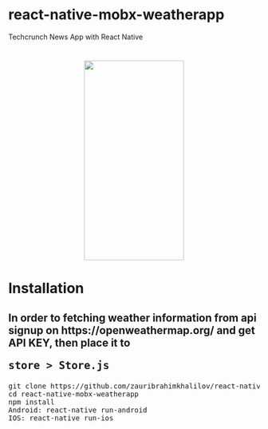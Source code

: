 # react-native-mobx-weatherapp
Techcrunch News App with React Native

#
<div align="center">
  <img src="https://raw.githubusercontent.com/zauribrahimkhalilov/react-native-mobx-weatherapp/master/screenshot/home.png" width="200" height="400"></li>
</div>

# Installation

<h2>In order to fetching weather information from api signup on https://openweathermap.org/ and get API KEY, then place it to <pre>store > Store.js</pre></h2>

<pre>
git clone https://github.com/zauribrahimkhalilov/react-native-mobx-weatherapp.git
cd react-native-mobx-weatherapp
npm install
Android: react-native run-android
IOS: react-native run-ios
</pre>